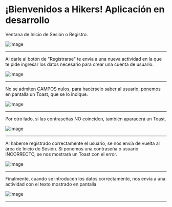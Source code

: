 
<h1>¡Bienvenidos a Hikers! Aplicación en desarrollo</h1>
<p>Ventana de Inicio de Sesión o Registro.</p>
  
![image](https://github.com/user-attachments/assets/72f63574-3112-4289-ba04-5ca183a1b882)
  
----------------------------------------------------------------------------------------------------------------
<p>Al darle al botón de "Registrarse" te envía a una nueva actividad en la que te pide ingresar los datos necesario para crear una cuenta de usuario.</p>
  
![image](https://github.com/user-attachments/assets/74a9125b-7c96-4392-bcb9-aa3efec9d19c)
  
----------------------------------------------------------------------------------------------------------------
  
  
No se admiten CAMPOS nulos, para hacérselo saber al usuario, ponemos en pantalla un Toast, que se lo indique.
  
  
![image](https://github.com/user-attachments/assets/794aefc9-d612-4548-bdb3-fbba99cd7b1b)
  
----------------------------------------------------------------------------------------------------------------
  
  
Por otro lado, si las contraseñas NO coinciden, también aparacerá un Toast.
  
  
![image](https://github.com/user-attachments/assets/95d1f6cd-867d-4c50-97c5-bf011f25dab5)
  
----------------------------------------------------------------------------------------------------------------
  
  
Al haberse registrado correctamente el usuario, se nos envía de vuelta al área de Inicio de Sesión. Si ponemos una contraseña o usuario INCORRECTO, se nos mostrará un Toast con el error.
  
  
![image](https://github.com/user-attachments/assets/acf9bd7a-b7e9-48f5-a0fa-a0edf0ce4188)
  
----------------------------------------------------------------------------------------------------------------
  
  
Finalmente, cuando se introducen los datos correctamente, nos envía a una actividad con el texto mostrado en pantalla.
  
  
![image](https://github.com/user-attachments/assets/56f84bb5-25e4-4d10-87fa-beaeed5fffd9)
  
----------------------------------------------------------------------------------------------------------------

